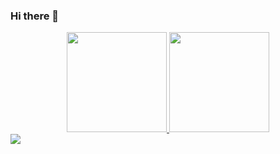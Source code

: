 ### Hi there 👋

<div align="center">
  <a href="https://github.com/caefleury">
  <img height="160em" src="https://github-readme-stats.vercel.app/api?username=caefleury&show_icons=false&theme=github_dark&include_all_commits=true&count_private=true"/>
  <img height="160em" src="https://github-readme-stats.vercel.app/api/top-langs/?username=caefleury&layout=compact&langs_count=7&theme=github_dark"/>
</div>
  
<div>
  <a  left=10 href="https://www.linkedin.com/in/caefleury/" target="_blank"><img src="https://img.shields.io/badge/LinkedIn-0077B5?style=for-the-badge&logo=linkedin&logoColor=white" target="_blank"></a>
</div>

